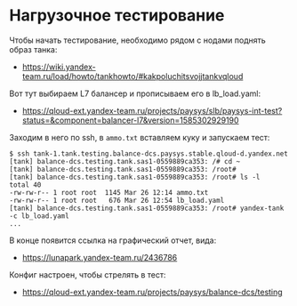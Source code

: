 Нагрузочное тестирование
========================

Чтобы начать тестирование, необходимо рядом с нодами поднять образ танка:

- https://wiki.yandex-team.ru/load/howto/tankhowto/#kakpoluchitsvojjtankvqloud

Вот тут выбираем L7 балансер и прописываем его в lb_load.yaml:

- https://qloud-ext.yandex-team.ru/projects/paysys/slb/paysys-int-test?status=&component=balancer-l7&version=1585302929190

Заходим в него по ssh, в `ammo.txt` вставляем куку и запускаем тест:

```
$ ssh tank-1.tank.testing.balance-dcs.paysys.stable.qloud-d.yandex.net
[tank] balance-dcs.testing.tank.sas1-0559889ca353: /# cd ~
[tank] balance-dcs.testing.tank.sas1-0559889ca353: /root# 
[tank] balance-dcs.testing.tank.sas1-0559889ca353: /root# ls -l
total 40
-rw-rw-r-- 1 root root  1145 Mar 26 12:14 ammo.txt
-rw-rw-r-- 1 root root   676 Mar 26 12:54 lb_load.yaml
[tank] balance-dcs.testing.tank.sas1-0559889ca353: /root# yandex-tank -c lb_load.yaml
...
```

В конце появится ссылка на графический отчет, вида:

- https://lunapark.yandex-team.ru/2436786

Конфиг настроен, чтобы стрелять в тест:

- https://qloud-ext.yandex-team.ru/projects/paysys/balance-dcs/testing

